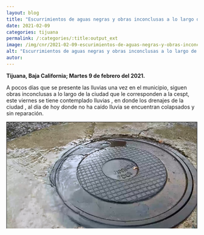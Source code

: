 ```yaml
---
layout: blog
title: "Escurrimientos de aguas negras y obras inconclusas a lo largo de la ciudad"
date: 2021-02-09
categories: tijuana
permalink: /:categories/:title:output_ext
image: /img/cnr/2021-02-09-escurimientos-de-aguas-negras-y-obras-inconclusas-a-lo-largo-de-la-ciudad.jpg
alt: "Escurrimientos de aguas negras y obras inconclusas a lo largo de la ciudad"
autor:
---
```


**Tijuana, Baja California; Martes 9 de febrero del 2021.** 

A pocos días que se presente las lluvias una vez en el municipio, siguen obras inconclusas a lo largo de la ciudad que le corresponden a la cespt, este viernes se tiene contemplado lluvias , en donde los drenajes de la ciudad , al día de hoy donde no ha caído lluvia se encuentran colapsados y sin reparación.

<div id="carouselExampleSlidesOnly" class="carousel slide" data-ride="carousel">
  <div class="carousel-inner">
    <div class="carousel-item active">
       <img class="d-block w-100" src="/img/cnr/2021-02-09-escurimientos-de-aguas-negras-y-obras-inconclusas-a-lo-largo-de-la-ciudad.jpg" loading="lazy"  alt="Escurrimientos de aguas negras y obras inconclusas a lo largo de la ciudad">
    </div>
  </div>
</div>